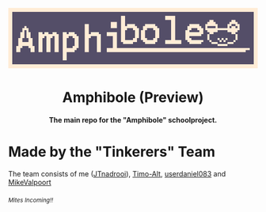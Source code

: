 <p align="center">
<img src="media/amphiboleFull.png" alt="headerImg">
</p>

<h1 align="center">Amphibole (Preview)</h1>

<h4 align="center">The main repo for the "Amphibole" schoolproject.</h4>

<p align="center">

# Made by the "Tinkerers" Team

The team consists of me ([JTnadrooi](https://github.com/JTnadrooi)), [Timo-Alt](https://github.com/Timo-alt), [userdaniel083](https://github.com/userdaniel083) and [MikeValpoort](https://github.com/MikeValpoort)


<sub>*Mites Incoming!!*